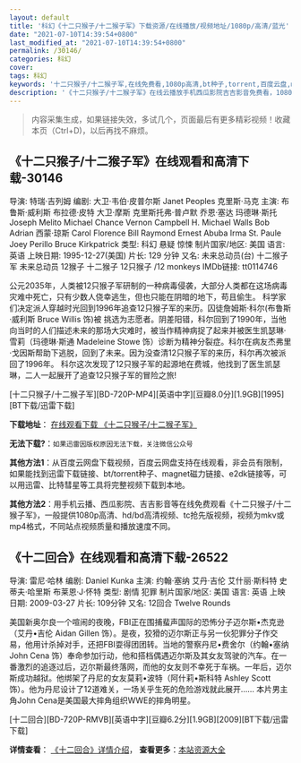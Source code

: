 ```yaml
---
layout: default
title: '科幻《十二只猴子/十二猴子军》下载资源/在线播放/视频地址/1080p/高清/蓝光'
date: "2021-07-10T14:39:54+0800"
last_modified_at: "2021-07-10T14:39:54+0800"
permalink: /30146/
categories: 科幻
cover:
tags: 科幻
keywords: '十二只猴子/十二猴子军,在线免费看,1080p高清,bt种子,torrent,百度云盘,magnet,磁力链,迅雷下载资源'
description: '《十二只猴子/十二猴子军》在线云播放手机西瓜影院吉吉影音免费看，1080p高清bd/hd未删减完整版和tc抢先枪版，mkv/mp4格式，附带bt/torrent种子、magnet/磁力链、百度云盘、网盘资源迅雷下载链接'
---
```


>内容采集生成，如果链接失效，多试几个，页面最后有更多精彩视频！收藏本页（Ctrl+D)，以后再找不麻烦。


## 《十二只猴子/十二猴子军》在线观看和高清下载-30146

导演: 特瑞·吉列姆 编剧: 大卫·韦伯·皮普尔斯 Janet Peoples 克里斯·马克 主演: 布鲁斯·威利斯 布拉德·皮特 大卫·摩斯 克里斯托弗·普卢默 乔恩·塞达 玛德琳·斯托 Joseph Melito Michael Chance Vernon Campbell H. Michael Walls Bob Adrian 西蒙·琼斯 Carol Florence Bill Raymond Ernest Abuba Irma St. Paule Joey Perillo Bruce Kirkpatrick 类型: 科幻 悬疑 惊悚 制片国家/地区: 美国 语言: 英语 上映日期: 1995-12-27(美国) 片长: 129 分钟 又名: 未来总动员(台) 十二猴子军 未来总动员 12猴子 十二猴子 12只猴子 /12 monkeys IMDb链接: tt0114746

公元2035年，人类被12只猴子军研制的一种病毒侵袭，大部分人类都在这场病毒灾难中死亡，只有少数人侥幸逃生，但也只能在阴暗的地下，苟且偷生。 科学家们决定派人穿越时光回到1996年追查12只猴子军的来历。囚徒詹姆斯·科尔(布鲁斯·威利斯 Bruce Willis 饰)被 挑选为志愿者。阴差阳错，科尔回到了1990年，当他向当时的人们描述未来的那场大灾难时，被当作精神病捉了起来并被医生凯瑟琳·雪莉（玛德琳·斯通 Madeleine Stowe 饰）诊断为精神分裂症。科尔在病友杰弗里·戈因斯帮助下逃脱，回到了未来。因为没查清12只猴子军的来历，科尔再次被派回了1996年。 科尔这次发现了12只猴子军的起源地在费城，他找到了医生凯瑟琳，二人一起展开了追查12只猴子军的冒险之旅!


[十二只猴子/十二猴子军][BD-720P-MP4][英语中字][豆瓣8.0分][1.9GB][1995][BT下载/迅雷下载]

**下载地址**： [在线观看下载 《十二只猴子/十二猴子军》](https://www.btdx8.com/torrent/12_monkeys_1995.html) 


**无法下载?**：`如果迅雷因版权原因无法下载，关注微信公众号 `

**其他方法1**：从百度云网盘下载视频，百度云网盘支持在线观看，非会员有限制，如果能找到迅雷下载链接、bt/torrent种子、magnet磁力链接、e2dk链接等，可以用迅雷、比特彗星等工具将完整视频下载到本地。

**其他方法2**：用手机云播、西瓜影院、吉吉影音等在线免费观看《十二只猴子/十二猴子军》，一般提供1080p高清、hd/bd高清视频、tc抢先版视频，视频为mkv或mp4格式，不同站点视频质量和播放速度不同。


## 《十二回合》在线观看和高清下载-26522

导演: 雷尼·哈林 编剧: Daniel Kunka 主演: 约翰·塞纳 艾丹·吉伦 艾什丽·斯科特 史蒂夫·哈里斯 布莱恩·J·怀特 类型: 剧情 犯罪 制片国家/地区: 美国 语言: 英语 上映日期: 2009-03-27 片长: 109分钟 又名: 12回合 Twelve Rounds

美国新奥尔良一个喧闹的夜晚，FBI正在围捕蜚声国际的恐怖分子迈尔斯•杰克逊（艾丹•吉伦 Aidan Gillen 饰）。是夜，狡猾的迈尔斯正与另一伙犯罪分子作交易，他用计杀掉对手，还把FBI耍得团团转。当地的警察丹尼•费舍尔（约翰•塞纳 John Cena 饰）奉命参加行动，他和搭档偶遇迈尔斯及其女友驾驶的汽车。在一番激烈的追逐过后，迈尔斯最终落网，而他的女友则不幸死于车祸。一年后，迈尔斯成功越狱。他绑架了丹尼的女友莫莉•波特（阿什莉•斯科特 Ashley Scott 饰）。他为丹尼设计了12道难关，一场关乎生死的危险游戏就此展开…… 本片男主角John Cena是美国最大摔角组织WWE的摔角明星。


[十二回合][BD-720P-RMVB][英语中字][豆瓣6.2分][1.9GB][2009][BT下载/迅雷下载]

**详情查看**： [《十二回合》详情介绍](/movie/26522/)， **查看更多**：[本站资源大全](/movie/t/all/)

